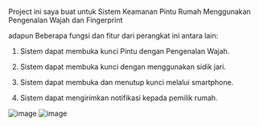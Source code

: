 Project ini saya buat untuk Sistem Keamanan Pintu Rumah Menggunakan Pengenalan Wajah dan Fingerprint


adapun Beberapa fungsi dan fitur dari perangkat ini antara lain:

1. Sistem dapat membuka kunci Pintu dengan Pengenalan Wajah.

2. Sistem dapat membuka kunci dengan menggunakan sidik jari.

3. Sistem dapat membuka dan menutup kunci melalui smartphone.

4. Sistem dapat mengirimkan notifikasi kepada pemilik rumah.

![image](https://github.com/nauvalm37/Source-code_Face-Recognation-and-fingerprint/assets/76589198/63f543f4-00b2-4e42-a2a0-7166e85b8c31)
![image](https://github.com/nauvalm37/Source-code_Face-Recognation-and-fingerprint/assets/76589198/afba6fee-6a97-4113-b2a8-112f92d55f0e)

